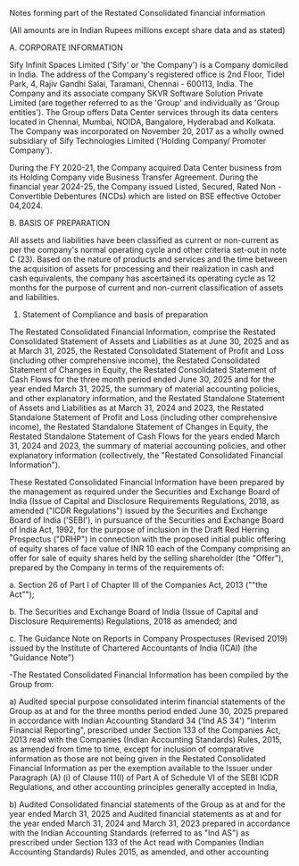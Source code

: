 Notes forming part of the Restated Consolidated financial information

(All amounts are in Indian Rupees millions except share data and as stated)

A. CORPORATE INFORMATION

Sify Infinit Spaces Limited ('Sify' or 'the Company')
is a Company domiciled in India. The address of the
Company's registered office is 2nd Floor, Tidel Park,
4, Rajiv Gandhi Salai, Taramani, Chennai - 600113,
India. The Company and its associate company SKVR
Software Solution Private Limited (are together
referred to as the 'Group' and individually as 'Group
entities'). The Group offers Data Center services
through its data centers located in Chennai, Mumbai,
NOIDA, Bangalore, Hyderabad and Kolkata. The
Company was incorporated on November 20, 2017
as a wholly owned subsidiary of Sify Technologies
Limited ('Holding Company/ Promoter Company').

During the FY 2020-21, the Company acquired Data Center business from its Holding Company vide Business Transfer Agreement. During the financial year 2024-25, the Company issued Listed, Secured, Rated Non - Convertible Debentures (NCDs) which are listed on BSE effective October 04,2024.

B. BASIS OF PREPARATION

All assets and liabilities have been classified as current or non-current as per the company's normal operating cycle and other criteria set-out in note C (23). Based on the nature of products and services and the time between the acquisition of assets for processing and their realization in cash and cash equivalents, the company has ascertained its operating cycle as 12 months for the purpose of current and non-current classification of assets and liabilities.

1. Statement of Compliance and basis of preparation

The Restated Consolidated Financial Information, comprise the Restated Consolidated Statement of Assets and Liabilities as at June 30, 2025 and as at March 31, 2025, the Restated Consolidated Statement of Profit and Loss (including other comprehensive income), the Restated Consolidated Statement of Changes in Equity, the Restated Consolidated Statement of Cash Flows for the three month period ended June 30, 2025 and for the year ended March 31, 2025, the summary of material accounting policies, and other explanatory information, and the Restated Standalone Statement of Assets and Liabilities as at March 31, 2024 and 2023, the Restated Standalone Statement of Profit and Loss (including other comprehensive income), the Restated Standalone Statement of Changes in Equity, the Restated Standalone Statement of Cash Flows for the years ended March 31, 2024 and 2023, the summary of material accounting policies, and other explanatory information (collectively, the "Restated Consolidated Financial Information").

These Restated Consolidated Financial Information
have been prepared by the management as required
under the Securities and Exchange Board of India
(Issue of Capital and Disclosure Requirements
Regulations, 2018, as amended ("ICDR Regulations")
issued by the Securities and Exchange Board of
India ('SEBI'), in pursuance of the Securities and
Exchange Board of India Act, 1992, for the purpose
of inclusion in the Draft Red Herring Prospectus
("DRHP") in connection with the proposed initial
public offering of equity shares of face value of INR
10 each of the Company comprising an offer for sale
of equity shares held by the selling shareholder (the
"Offer"), prepared by the Company in terms of the
requirements of:

a. Section 26 of Part I of Chapter III of the Companies Act, 2013 (""the Act"");

b. The Securities and Exchange Board of India (Issue of Capital and Disclosure Requirements) Regulations, 2018 as amended; and

c. The Guidance Note on Reports in Company Prospectuses (Revised 2019) issued by the Institute of Chartered Accountants of India (ICAI) (the "Guidance Note")

-The Restated Consolidated Financial Information has been compiled by the Group from:

a) Audited special purpose consolidated interim financial statements of the Group as at and for the three months period ended June 30, 2025 prepared in accordance with Indian Accounting Standard 34 ('Ind AS 34') "Interim Financial Reporting", prescribed under Section 133 of the Companies Act, 2013 read with the Companies (Indian Accounting Standards) Rules, 2015, as amended from time to time, except for inclusion of comparative information as those are not being given in the Restated Consolidated Financial Information as per the exemption available to the Issuer under Paragraph (A) (i) of Clause 11(I) of Part A of Schedule VI of the SEBI ICDR Regulations, and other accounting principles generally accepted in India,

b) Audited Consolidated financial statements of the Group as at and for the year ended March 31, 2025 and Audited financial statements as at and for the year ended March 31, 2024 and March 31, 2023 prepared in accordance with the Indian Accounting Standards (referred to as "Ind AS") as prescribed under Section 133 of the Act read with Companies (Indian Accounting Standards) Rules 2015, as amended, and other accounting